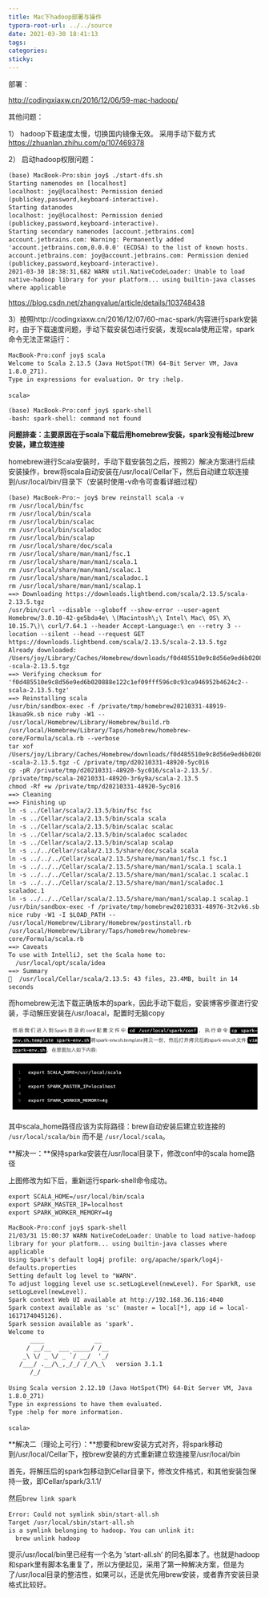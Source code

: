 ```yaml
---
title: Mac下hadoop部署与操作
typora-root-url: ../../source
date: 2021-03-30 18:41:13
tags:
categories:
sticky:
---
```


部署：

http://codingxiaxw.cn/2016/12/06/59-mac-hadoop/

其他问题：

1） hadoop下载速度太慢，切换国内镜像无效。
采用手动下载方式 https://zhuanlan.zhihu.com/p/107469378

2） 启动hadoop权限问题：

```shell
(base) MacBook-Pro:sbin joy$ ./start-dfs.sh 
Starting namenodes on [localhost]
localhost: joy@localhost: Permission denied (publickey,password,keyboard-interactive).
Starting datanodes
localhost: joy@localhost: Permission denied (publickey,password,keyboard-interactive).
Starting secondary namenodes [account.jetbrains.com]
account.jetbrains.com: Warning: Permanently added 'account.jetbrains.com,0.0.0.0' (ECDSA) to the list of known hosts.
account.jetbrains.com: joy@account.jetbrains.com: Permission denied (publickey,password,keyboard-interactive).
2021-03-30 18:38:31,682 WARN util.NativeCodeLoader: Unable to load native-hadoop library for your platform... using builtin-java classes where applicable
```

https://blog.csdn.net/zhangvalue/article/details/103748438

3）按照http://codingxiaxw.cn/2016/12/07/60-mac-spark/内容进行spark安装时，由于下载速度问题，手动下载安装包进行安装，发现scala使用正常，spark命令无法正常运行：

```shell
MacBook-Pro:conf joy$ scala
Welcome to Scala 2.13.5 (Java HotSpot(TM) 64-Bit Server VM, Java 1.8.0_271).
Type in expressions for evaluation. Or try :help.

scala> 
```

```shell
(base) MacBook-Pro:conf joy$ spark-shell
-bash: spark-shell: command not found
```

**问题排查：主要原因在于scala下载后用homebrew安装，spark没有经过brew安装，建立软连接**

homebrew进行Scala安装时，手动下载安装包之后，按照2）解决方案进行后续安装操作，brew将scala自动安装在/usr/local/Cellar下，然后自动建立软连接到/usr/local/bin/目录下（安装时使用-v命令可查看详细过程）

```shell
(base) MacBook-Pro:~ joy$ brew reinstall scala -v
rm /usr/local/bin/fsc
rm /usr/local/bin/scala
rm /usr/local/bin/scalac
rm /usr/local/bin/scaladoc
rm /usr/local/bin/scalap
rm /usr/local/share/doc/scala
rm /usr/local/share/man/man1/fsc.1
rm /usr/local/share/man/man1/scala.1
rm /usr/local/share/man/man1/scalac.1
rm /usr/local/share/man/man1/scaladoc.1
rm /usr/local/share/man/man1/scalap.1
==> Downloading https://downloads.lightbend.com/scala/2.13.5/scala-2.13.5.tgz
/usr/bin/curl --disable --globoff --show-error --user-agent Homebrew/3.0.10-42-ge5bda4e\ \(Macintosh\;\ Intel\ Mac\ OS\ X\ 10.15.7\)\ curl/7.64.1 --header Accept-Language:\ en --retry 3 --location --silent --head --request GET https://downloads.lightbend.com/scala/2.13.5/scala-2.13.5.tgz
Already downloaded: /Users/joy/Library/Caches/Homebrew/downloads/f0d485510e9c8d56e9ed6b020888e122c1ef09fff596c0c93ca946952b4624c2--scala-2.13.5.tgz
==> Verifying checksum for 'f0d485510e9c8d56e9ed6b020888e122c1ef09fff596c0c93ca946952b4624c2--scala-2.13.5.tgz'
==> Reinstalling scala 
/usr/bin/sandbox-exec -f /private/tmp/homebrew20210331-48919-1kaua9k.sb nice ruby -W1 -- /usr/local/Homebrew/Library/Homebrew/build.rb /usr/local/Homebrew/Library/Taps/homebrew/homebrew-core/Formula/scala.rb --verbose
tar xof /Users/joy/Library/Caches/Homebrew/downloads/f0d485510e9c8d56e9ed6b020888e122c1ef09fff596c0c93ca946952b4624c2--scala-2.13.5.tgz -C /private/tmp/d20210331-48920-5yc016
cp -pR /private/tmp/d20210331-48920-5yc016/scala-2.13.5/. /private/tmp/scala-20210331-48920-3r6y9a/scala-2.13.5
chmod -Rf +w /private/tmp/d20210331-48920-5yc016
==> Cleaning
==> Finishing up
ln -s ../Cellar/scala/2.13.5/bin/fsc fsc
ln -s ../Cellar/scala/2.13.5/bin/scala scala
ln -s ../Cellar/scala/2.13.5/bin/scalac scalac
ln -s ../Cellar/scala/2.13.5/bin/scaladoc scaladoc
ln -s ../Cellar/scala/2.13.5/bin/scalap scalap
ln -s ../../Cellar/scala/2.13.5/share/doc/scala scala
ln -s ../../../Cellar/scala/2.13.5/share/man/man1/fsc.1 fsc.1
ln -s ../../../Cellar/scala/2.13.5/share/man/man1/scala.1 scala.1
ln -s ../../../Cellar/scala/2.13.5/share/man/man1/scalac.1 scalac.1
ln -s ../../../Cellar/scala/2.13.5/share/man/man1/scaladoc.1 scaladoc.1
ln -s ../../../Cellar/scala/2.13.5/share/man/man1/scalap.1 scalap.1
/usr/bin/sandbox-exec -f /private/tmp/homebrew20210331-48976-3t2vk6.sb nice ruby -W1 -I $LOAD_PATH -- /usr/local/Homebrew/Library/Homebrew/postinstall.rb /usr/local/Homebrew/Library/Taps/homebrew/homebrew-core/Formula/scala.rb
==> Caveats
To use with IntelliJ, set the Scala home to:
  /usr/local/opt/scala/idea
==> Summary
🍺  /usr/local/Cellar/scala/2.13.5: 43 files, 23.4MB, built in 14 seconds
```

而homebrew无法下载正确版本的spark，因此手动下载后，安装博客步骤进行安装，手动解压安装在/usr/loacal，配置时无脑copy

<img src="/images/Mac%E4%B8%8Bhadoop%E9%83%A8%E7%BD%B2%E4%B8%8E%E6%93%8D%E4%BD%9C/image-20210331150851400.png" alt="image-20210331150851400" style="zoom:80%;" />

其中scala_home路径应该为实际路径：brew自动安装后建立软连接的 `/usr/local/scala/bin` 而不是 `/usr/local/scala`。

**解决一：**保持sparka安装在/usr/local目录下，修改conf中的scala home路径

上图修改为如下后，重新运行spark-shell命令成功。

```
export SCALA_HOME=/usr/local/bin/scala
export SPARK_MASTER_IP=localhost
export SPARK_WORKER_MEMORY=4g
```

```shell
MacBook-Pro:conf joy$ spark-shell
21/03/31 15:00:37 WARN NativeCodeLoader: Unable to load native-hadoop library for your platform... using builtin-java classes where applicable
Using Spark's default log4j profile: org/apache/spark/log4j-defaults.properties
Setting default log level to "WARN".
To adjust logging level use sc.setLogLevel(newLevel). For SparkR, use setLogLevel(newLevel).
Spark context Web UI available at http://192.168.36.116:4040
Spark context available as 'sc' (master = local[*], app id = local-1617174045126).
Spark session available as 'spark'.
Welcome to
      ____              __
     / __/__  ___ _____/ /__
    _\ \/ _ \/ _ `/ __/  '_/
   /___/ .__/\_,_/_/ /_/\_\   version 3.1.1
      /_/
         
Using Scala version 2.12.10 (Java HotSpot(TM) 64-Bit Server VM, Java 1.8.0_271)
Type in expressions to have them evaluated.
Type :help for more information.

scala> 
```

**解决二（理论上可行）：**想要和brew安装方式对齐，将spark移动到/usr/local/Cellar下，按brew安装的方式重新建立软连接至/usr/local/bin

首先，将解压后的spark包移动到Cellar目录下，修改文件格式，和其他安装包保持一致，即Cellar/spark/3.1.1/

然后`brew link spark`

```shell
Error: Could not symlink sbin/start-all.sh
Target /usr/local/sbin/start-all.sh
is a symlink belonging to hadoop. You can unlink it:
  brew unlink hadoop
```

提示/usr/local/bin里已经有一个名为 ’start-all.sh‘ 的同名脚本了。也就是hadoop和spark里有脚本名重复了，所以方便起见，采用了第一种解决方案，但是为了/usr/local目录的整洁性，如果可以，还是优先用brew安装，或者靠齐安装目录格式比较好。

